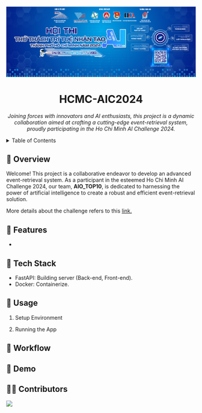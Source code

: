 <p align="center">
  <img src="./frontend/static/images/poster.png" width="1080">
</p>
<h1 align="center">HCMC-AIC2024</h1>

<p align="center">
  <em>Joining forces with innovators and AI enthusiasts, this project is a dynamic collaboration aimed at crafting a cutting-edge event-retrieval system, proudly participating in the Ho Chi Minh AI Challenge 2024.</em>
</p>

<!-- TABLE OF CONTENTS -->
<details>
  <summary>Table of Contents</summary>

- [📍 Overview](#-overview)
- [🎯 Features](#-features)
- [🤖Tech Stack](#-technologies-used)
- [🚀 Usage](#-getting-started)
- [👣 Workflow](#-workflow)
- [👀 Demo](#-demo)
- [🧑‍💻 Contributors](#-Contributors)
</details>

## 📍 Overview
Welcome! This project is a collaborative endeavor to develop an advanced event-retrieval system. As a participant in the esteemed Ho Chi Minh AI Challenge 2024, our team, **AIO_TOP10**, is dedicated to harnessing the power of artificial intelligence to create a robust and efficient event-retrieval solution.


More details about the challenge refers to this [link.](https://aichallenge.hochiminhcity.gov.vn/)


## 🎯 Features

- 

## 🤖 Tech Stack

- FastAPI: Building server (Back-end, Front-end).
- Docker: Containerize. 


## 🚀 Usage

1. Setup Environment


2. Running the App


## 👣 Workflow



## 👀 Demo



## 🧑‍💻 Contributors

<a href="">
    <img src="https://avatars.githubusercontent.com/u/57653278?v=4">
</a>